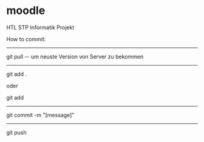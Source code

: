 # moodle
HTL STP Informatik Projekt

How to commit:

-------------------

git pull	-- um neuste Version von Server zu bekommen

-------------------

git add .

oder

git add <Dateiname>

-------------------

git commit -m "[message]"

-------------------

git push